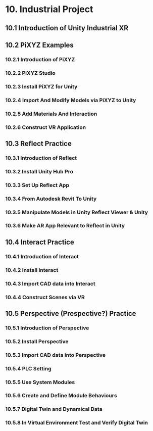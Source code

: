 # 10. Industrial Project

## 10.1 Introduction of Unity Industrial XR

## 10.2 PiXYZ Examples

### 10.2.1 Introduction of PiXYZ

### 10.2.2 PiXYZ Studio

### 10.2.3 Install PiXYZ for Unity

### 10.2.4 Import And Modify Models via PiXYZ to Unity

### 10.2.5 Add Materials And Interaction

### 10.2.6 Construct VR Application

## 10.3 Reflect Practice

### 10.3.1 Introduction of Reflect

### 10.3.2 Install Unity Hub Pro

### 10.3.3 Set Up Reflect App

### 10.3.4 From Autodesk Revit To Unity

### 10.3.5 Manipulate Models in Unity Reflect Viewer & Unity

### 10.3.6 Make AR App Relevant to Reflect in Unity

## 10.4 Interact Practice

### 10.4.1 Introduction of Interact

### 10.4.2 Install Interact

### 10.4.3 Import CAD data into Interact

### 10.4.4 Construct Scenes via VR

## 10.5 Perspective (Prespective?) Practice

### 10.5.1 Introduction of Perspective

### 10.5.2 Install Perspective

### 10.5.3 Import CAD data into Perspective

### 10.5.4 PLC Setting

### 10.5.5 Use System Modules

### 10.5.6 Create and Define Module Behaviours

### 10.5.7 Digital Twin and Dynamical Data

### 10.5.8 In Virtual Environment Test and Verify Digital Twin
